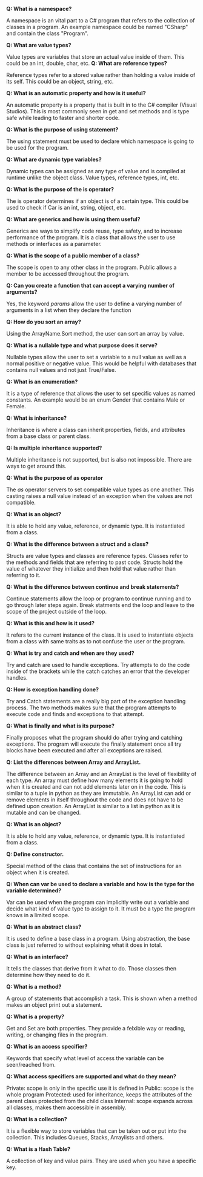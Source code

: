 **Q: What is a namespace?**

A namespace is an vital part to a C# program that refers to the collection of classes in a program. An example namespace could be named "CSharp" and contain the class "Program".

**Q: What are value types?**

Value types are variables that store an actual value inside of them. This could be an int, double, char, etc.
**Q: What are reference types?**

Reference types refer to a stored value rather than holding a value inside of its self. This could be an object, string, etc.

**Q: What is an automatic property and how is it useful?**

An automatic property is a property that is built in to the C# compiler (Visual Studios). This is most commonly seen in get and set methods and is type safe while leading to faster and shorter code.

**Q: What is the purpose of using statement?**

The using statement must be used to declare which namespace is going to be used for the program.

**Q: What are dynamic type variables?**

Dynamic types can be assigned as any type of value and is compiled at runtime unlike the object class. Value types, reference types, int, etc.

**Q: What is the purpose of the is operator?**

The is operator determines if an object is of a certain type. This could be used to check if Car is an int, string, object, etc.

**Q: What are generics and how is using them useful?**

Generics are ways to simplify code reuse, type safety, and to increase performance of the program. It is a class that allows the user to use methods or interfaces as a parameter.

**Q: What is the scope of a public member of a class?**

The scope is open to any other class in the program. Public allows a member to be accessed throughout the program.

**Q: Can you create a function that can accept a varying number of arguments?**

Yes, the keyword *params* allow the user to define a varying number of arguments in a list when they declare the function

**Q: How do you sort an array?**

Using the ArrayName.Sort method, the user can sort an array by value.

**Q: What is a nullable type and what purpose does it serve?**

Nullable types allow the user to set a variable to a null value as well as a normal positive or negative value. This would be helpful with databases that contains null values and not just True/False.

**Q: What is an enumeration?**

It is a type of reference that allows the user to set specific values as named constants. An example would be an enum Gender that contains Male or Female.

**Q: What is inheritance?**

Inheritance is where a class can inherit properties, fields, and attributes from a base class or parent class.

**Q: Is multiple inheritance supported?**

Multiple inheritance is not supported, but is also not impossible. There are ways to get around this.

**Q: What is the purpose of as operator**

The *as* operator servers to set compatible value types as one another. This casting raises a null value instead of an exception when the values are not compatible.

**Q: What is an object?**

It is able to hold any value, reference, or dynamic type. It is instantiated from a class.

**Q: What is the difference between a struct and a class?**

Structs are value types and classes are reference types. Classes refer to the methods and fields that are referring to past code. Structs hold the value of whatever they initialize and then hold that value rather than referring to it.

**Q: What is the difference between continue and break statements?**

Continue statements allow the loop or program to continue running and to go through later steps again. Break statments end the loop and leave to the scope of the project outside of the loop.

**Q: What is this and how is it used?**

It refers to the current instance of the class. It is used to instantiate objects from a class with same traits as to not confuse the user or the program.

**Q: What is try and catch and when are they used?**

Try and catch are used to handle exceptions. Try attempts to do the code inside of the brackets while the catch catches an error that the developer handles.

**Q: How is exception handling done?**

Try and Catch statements are a really big part of the exception handling process. The two methods makes sure that the program attempts to execute code and finds and exceptions to that attempt.

**Q: What is finally and what is its purpose?**

Finally proposes what the program should do after trying and catching exceptions. The program will execute the finally statement once all try blocks have been executed and after all exceptions are raised.

**Q: List the differences between Array and ArrayList.**

The difference between an Array and an ArrayList is the level of flexibility of each type. An array must define how many elements it is going to hold when it is created and can not add elements later on in the code. This is similar to a tuple in python as they are immutable. An ArrayList can add or remove elements in itself throughout the code and does not have to be defined upon creation. An ArrayList is similar to a list in python as it is mutable and can be changed.

**Q: What is an object?**

It is able to hold any value, reference, or dynamic type. It is instantiated from a class.

**Q: Define constructor.**

Special method of the class that contains the set of instructions for an object when it is created. 

**Q: When can var be used to declare a variable and how is the type for the variable determined?**

Var can be used when the program can implicitly write out a variable and decide what kind of value type to assign to it. It must be a type the program knows in a limited scope.

**Q: What is an abstract class?**

It is used to define a base class in a program. Using abstraction, the base class is just referred to without explaining what it does in total.

**Q: What is an interface?**

It tells the classes that derive from it what to do. Those classes then determine how they need to do it.

**Q: What is a method?**

A group of statements that accomplish a task. This is shown when a method makes an object print out a statement.

**Q: What is a property?**

Get and Set are both properties. They provide a felxible way or reading, writing, or changing files in the program.

**Q: What is an access specifier?**

Keywords that specify what level of access the variable can be seen/reached from. 

**Q: What access specifiers are supported and what do they mean?**

  Private: scope is only in the specific use it is defined in
  Public: scope is the whole program
  Protected: used for inheritance, keeps the attributes of the parent class protected from the child class
  Internal: scope expands across all classes, makes them accessible in assembly.

**Q: What is a collection?**

It is a flexible way to store variables that can be taken out or put into the collection. This includes Queues, Stacks, Arraylists and others.

**Q: What is a Hash Table?**

A collection of key and value pairs. They are used when you have a specific key.
